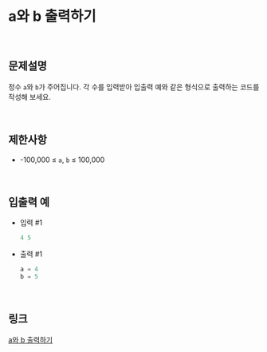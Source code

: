 # a와 b 출력하기

<br>

## 문제설명
정수 `a`와 `b`가 주어집니다. 각 수를 입력받아 입출력 예와 같은 형식으로 출력하는 코드를 작성해 보세요.

<br>

## 제한사항
- -100,000 ≤ `a`, `b` ≤ 100,000

<br>

## 입출력 예
- 입력 #1
    ```java
    4 5
    ```

- 출력 #1
    ```java
    a = 4
    b = 5
    ```

<br>

## 링크
[a와 b 출력하기](https://school.programmers.co.kr/learn/courses/30/lessons/181951)
